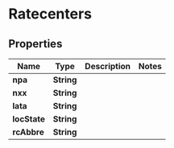

# Ratecenters


## Properties

| Name | Type | Description | Notes |
|------------ | ------------- | ------------- | -------------|
|**npa** | **String** |  |  |
|**nxx** | **String** |  |  |
|**lata** | **String** |  |  |
|**locState** | **String** |  |  |
|**rcAbbre** | **String** |  |  |



